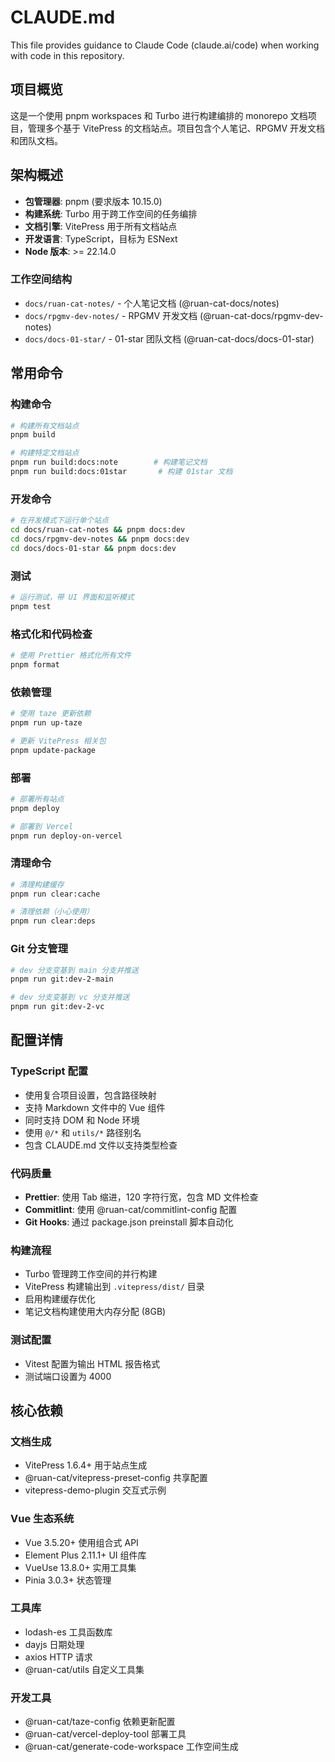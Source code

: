 # CLAUDE.md

This file provides guidance to Claude Code (claude.ai/code) when working with code in this repository.

## 项目概览

这是一个使用 pnpm workspaces 和 Turbo 进行构建编排的 monorepo 文档项目，管理多个基于 VitePress 的文档站点。项目包含个人笔记、RPGMV 开发文档和团队文档。

## 架构概述

- **包管理器**: pnpm (要求版本 10.15.0)
- **构建系统**: Turbo 用于跨工作空间的任务编排
- **文档引擎**: VitePress 用于所有文档站点
- **开发语言**: TypeScript，目标为 ESNext
- **Node 版本**: >= 22.14.0

### 工作空间结构

- `docs/ruan-cat-notes/` - 个人笔记文档 (@ruan-cat-docs/notes)
- `docs/rpgmv-dev-notes/` - RPGMV 开发文档 (@ruan-cat-docs/rpgmv-dev-notes)
- `docs/docs-01-star/` - 01-star 团队文档 (@ruan-cat-docs/docs-01-star)

## 常用命令

### 构建命令
```bash
# 构建所有文档站点
pnpm build

# 构建特定文档站点
pnpm run build:docs:note        # 构建笔记文档
pnpm run build:docs:01star       # 构建 01star 文档
```

### 开发命令
```bash
# 在开发模式下运行单个站点
cd docs/ruan-cat-notes && pnpm docs:dev
cd docs/rpgmv-dev-notes && pnpm docs:dev
cd docs/docs-01-star && pnpm docs:dev
```

### 测试
```bash
# 运行测试，带 UI 界面和监听模式
pnpm test
```

### 格式化和代码检查
```bash
# 使用 Prettier 格式化所有文件
pnpm format
```

### 依赖管理
```bash
# 使用 taze 更新依赖
pnpm run up-taze

# 更新 VitePress 相关包
pnpm update-package
```

### 部署
```bash
# 部署所有站点
pnpm deploy

# 部署到 Vercel
pnpm run deploy-on-vercel
```

### 清理命令
```bash
# 清理构建缓存
pnpm run clear:cache

# 清理依赖（小心使用）
pnpm run clear:deps
```

### Git 分支管理
```bash
# dev 分支变基到 main 分支并推送
pnpm run git:dev-2-main

# dev 分支变基到 vc 分支并推送
pnpm run git:dev-2-vc
```

## 配置详情

### TypeScript 配置
- 使用复合项目设置，包含路径映射
- 支持 Markdown 文件中的 Vue 组件
- 同时支持 DOM 和 Node 环境
- 使用 `@/*` 和 `utils/*` 路径别名
- 包含 CLAUDE.md 文件以支持类型检查

### 代码质量
- **Prettier**: 使用 Tab 缩进，120 字符行宽，包含 MD 文件检查
- **Commitlint**: 使用 @ruan-cat/commitlint-config 配置
- **Git Hooks**: 通过 package.json preinstall 脚本自动化

### 构建流程
- Turbo 管理跨工作空间的并行构建
- VitePress 构建输出到 `.vitepress/dist/` 目录
- 启用构建缓存优化
- 笔记文档构建使用大内存分配 (8GB)

### 测试配置
- Vitest 配置为输出 HTML 报告格式
- 测试端口设置为 4000

## 核心依赖

### 文档生成
- VitePress 1.6.4+ 用于站点生成
- @ruan-cat/vitepress-preset-config 共享配置
- vitepress-demo-plugin 交互式示例

### Vue 生态系统
- Vue 3.5.20+ 使用组合式 API
- Element Plus 2.11.1+ UI 组件库
- VueUse 13.8.0+ 实用工具集
- Pinia 3.0.3+ 状态管理

### 工具库
- lodash-es 工具函数库
- dayjs 日期处理
- axios HTTP 请求
- @ruan-cat/utils 自定义工具集

### 开发工具
- @ruan-cat/taze-config 依赖更新配置
- @ruan-cat/vercel-deploy-tool 部署工具
- @ruan-cat/generate-code-workspace 工作空间生成